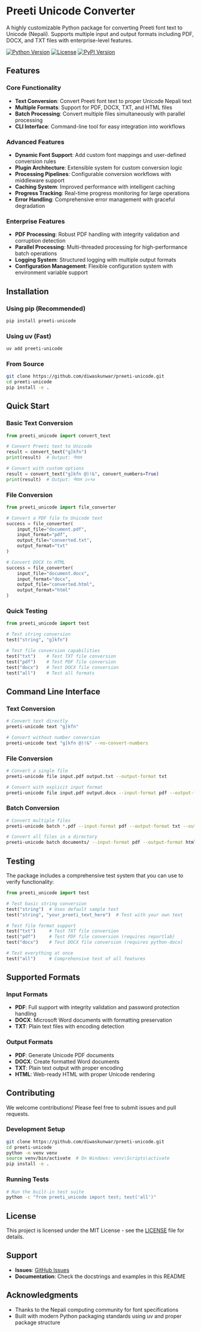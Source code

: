 # Preeti Unicode Converter

A highly customizable Python package for converting Preeti font text to Unicode (Nepali). Supports multiple input and output formats including PDF, DOCX, and TXT files with enterprise-level features.

[![Python Version](https://img.shields.io/badge/python-3.8+-blue.svg)](https://python.org)
[![License](https://img.shields.io/badge/license-MIT-green.svg)](LICENSE)
[![PyPI Version](https://img.shields.io/badge/pypi-v0.1.0-orange.svg)](https://pypi.org/project/preeti-unicode/)

## Features

### Core Functionality
- **Text Conversion**: Convert Preeti font text to proper Unicode Nepali text
- **Multiple Formats**: Support for PDF, DOCX, TXT, and HTML files
- **Batch Processing**: Convert multiple files simultaneously with parallel processing
- **CLI Interface**: Command-line tool for easy integration into workflows

### Advanced Features
- **Dynamic Font Support**: Add custom font mappings and user-defined conversion rules
- **Plugin Architecture**: Extensible system for custom conversion logic
- **Processing Pipelines**: Configurable conversion workflows with middleware support
- **Caching System**: Improved performance with intelligent caching
- **Progress Tracking**: Real-time progress monitoring for large operations
- **Error Handling**: Comprehensive error management with graceful degradation

### Enterprise Features
- **PDF Processing**: Robust PDF handling with integrity validation and corruption detection
- **Parallel Processing**: Multi-threaded processing for high-performance batch operations
- **Logging System**: Structured logging with multiple output formats
- **Configuration Management**: Flexible configuration system with environment variable support

## Installation

### Using pip (Recommended)
```bash
pip install preeti-unicode
```

### Using uv (Fast)
```bash
uv add preeti-unicode
```

### From Source
```bash
git clone https://github.com/diwaskunwar/preeti-unicode.git
cd preeti-unicode
pip install -e .
```

## Quick Start

### Basic Text Conversion
```python
from preeti_unicode import convert_text

# Convert Preeti text to Unicode
result = convert_text("g]kfn")
print(result)  # Output: नेपाल

# Convert with custom options
result = convert_text("g]kfn @)!&", convert_numbers=True)
print(result)  # Output: नेपाल २०१७
```

### File Conversion
```python
from preeti_unicode import file_converter

# Convert a PDF file to Unicode text
success = file_converter(
    input_file="document.pdf",
    input_format="pdf",
    output_file="converted.txt",
    output_format="txt"
)

# Convert DOCX to HTML
success = file_converter(
    input_file="document.docx",
    input_format="docx",
    output_file="converted.html",
    output_format="html"
)
```

### Quick Testing
```python
from preeti_unicode import test

# Test string conversion
test("string", "g]kfn")

# Test file conversion capabilities
test("txt")    # Test TXT file conversion
test("pdf")    # Test PDF file conversion
test("docx")   # Test DOCX file conversion
test("all")    # Test all formats
```

## Command Line Interface

### Text Conversion
```bash
# Convert text directly
preeti-unicode text "g]kfn"

# Convert without number conversion
preeti-unicode text "g]kfn @)!&" --no-convert-numbers
```

### File Conversion
```bash
# Convert a single file
preeti-unicode file input.pdf output.txt --output-format txt

# Convert with explicit input format
preeti-unicode file input.pdf output.docx --input-format pdf --output-format docx
```

### Batch Conversion
```bash
# Convert multiple files
preeti-unicode batch *.pdf --input-format pdf --output-format txt --output-dir converted/

# Convert all files in a directory
preeti-unicode batch documents/ --input-format pdf --output-format html --output-dir output/
```

## Testing

The package includes a comprehensive test system that you can use to verify functionality:

```python
from preeti_unicode import test

# Test basic string conversion
test("string")  # Uses default sample text
test("string", "your_preeti_text_here")  # Test with your own text

# Test file format support
test("txt")     # Test TXT file conversion
test("pdf")     # Test PDF file conversion (requires reportlab)
test("docx")    # Test DOCX file conversion (requires python-docx)

# Test everything at once
test("all")     # Comprehensive test of all features
```

## Supported Formats

### Input Formats
- **PDF**: Full support with integrity validation and password protection handling
- **DOCX**: Microsoft Word documents with formatting preservation
- **TXT**: Plain text files with encoding detection

### Output Formats
- **PDF**: Generate Unicode PDF documents
- **DOCX**: Create formatted Word documents
- **TXT**: Plain text output with proper encoding
- **HTML**: Web-ready HTML with proper Unicode rendering

## Contributing

We welcome contributions! Please feel free to submit issues and pull requests.

### Development Setup
```bash
git clone https://github.com/diwaskunwar/preeti-unicode.git
cd preeti-unicode
python -m venv venv
source venv/bin/activate  # On Windows: venv\Scripts\activate
pip install -e .
```

### Running Tests
```bash
# Run the built-in test suite
python -c "from preeti_unicode import test; test('all')"
```

## License

This project is licensed under the MIT License - see the [LICENSE](LICENSE) file for details.

## Support

- **Issues**: [GitHub Issues](https://github.com/diwaskunwar/preeti-unicode/issues)
- **Documentation**: Check the docstrings and examples in this README

## Acknowledgments

- Thanks to the Nepali computing community for font specifications
- Built with modern Python packaging standards using uv and proper package structure